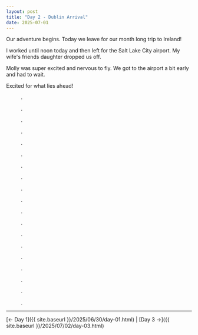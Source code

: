 ```yaml
---
layout: post
title: "Day 2 - Dublin Arrival"
date: 2025-07-01
---
```


Our adventure begins.  Today we leave for our month long trip to Ireland!

I worked until noon today and then left for the Salt Lake City airport.  My wife's friends daughter dropped us off.

Molly was super excited and nervous to fly.  We got to the airport a bit early and had to wait.

Excited for what lies ahead!

<figure>
  <img src="../photos/day02/image01.png" alt="">
  <figcaption>.</figcaption>
</figure>

<figure>
  <img src="../photos/day02/image02.png" alt="">
  <figcaption>.</figcaption>
</figure>

<figure>
  <img src="../photos/day02/image04.png" alt="">
  <figcaption>.</figcaption>
</figure>

<figure>
  <img src="../photos/day02/image03.png" alt="">
  <figcaption>.</figcaption>
</figure>

<figure>
  <img src="../photos/day02/image06.png" alt="">
  <figcaption>.</figcaption>
</figure>

<figure>
  <img src="../photos/day02/image07.png" alt="">
  <figcaption>.</figcaption>
</figure>

<figure>
  <img src="../photos/day02/image08.png" alt="">
  <figcaption>.</figcaption>
</figure>

<figure>
  <img src="../photos/day02/image09.png" alt="">
  <figcaption>.</figcaption>
</figure>

<figure>
  <img src="../photos/day02/image10.png" alt="">
  <figcaption>.</figcaption>
</figure>

<figure>
  <img src="../photos/day02/image11.png" alt="">
  <figcaption>.</figcaption>
</figure>

<figure>
  <img src="../photos/day02/image12.png" alt="">
  <figcaption>.</figcaption>
</figure>

<figure>
  <img src="../photos/day02/image13.png" alt="">
  <figcaption>.</figcaption>
</figure>

<figure>
  <img src="../photos/day02/vrbo00.png" alt="">
  <figcaption>.</figcaption>
</figure>

<figure>
  <img src="../photos/day01/vrbo00.png" alt="">
  <figcaption>.</figcaption>
</figure>

<figure>
  <img src="../photos/day02/vrbo02.png" alt="">
  <figcaption>.</figcaption>
</figure>

<figure>
  <img src="../photos/day03/vrbo00.png" alt="">
  <figcaption>.</figcaption>
</figure>

<figure>
  <img src="../photos/day04/vrbo00.png" alt="">
  <figcaption>.</figcaption>
</figure>

<figure>
  <img src="../photos/day05/vrbo00.png" alt="">
  <figcaption>.</figcaption>
</figure>

<figure>
  <img src="../photos/day06/vrbo00.png" alt="">
  <figcaption>.</figcaption>
</figure>

---

[← Day 1]({{ site.baseurl }}/2025/06/30/day-01.html) | [Day 3 →]({{ site.baseurl }}/2025/07/02/day-03.html)





